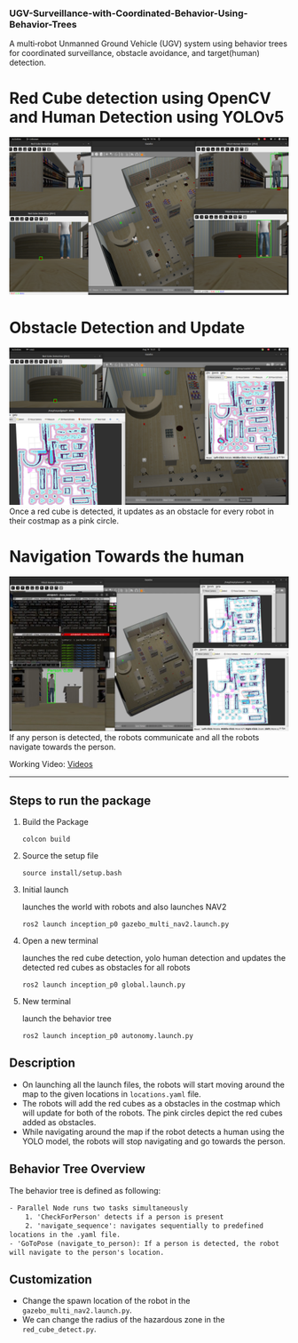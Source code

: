 ### UGV-Surveillance-with-Coordinated-Behavior-Using-Behavior-Trees

A multi‑robot Unmanned Ground Vehicle (UGV) system using behavior trees for coordinated surveillance, obstacle avoidance, and target(human) detection.

# Red Cube detection using OpenCV and Human Detection using YOLOv5
<img src="assets/cube and human detection.png" alt="cube_and_human_detection" width="700"/>

# Obstacle Detection and Update
<img src="assets/obstacle_detection.png" alt="obstacle_detection" width="700">
Once a red cube is detected, it updates as an obstacle for every robot in their costmap as a pink circle.

# Navigation Towards the human
<img src="assets/navigate_towards_person.png" alt="human_detection" width="700"/>
If any person is detected, the robots communicate and all the robots navigate towards the person.


Working Video: [Videos](https://drive.google.com/drive/folders/137Py9VkAu7WxhED87a7wK2qzWCGzrjDn?usp=sharing)
	
---

## Steps to run the package

1. Build the Package
	```
	colcon build
	```
2. Source the setup file
	```
	source install/setup.bash
	```

3. Initial launch	
	
	launches the world with robots and also launches NAV2 
	```
	ros2 launch inception_p0 gazebo_multi_nav2.launch.py
	```  
	

4. Open a new terminal 
    
	launches the red cube detection, yolo human detection and updates the detected red cubes as obstacles for all robots
	```
	ros2 launch inception_p0 global.launch.py
	``` 
	
5. New terminal
    
	launch the behavior tree
	```
	ros2 launch inception_p0 autonomy.launch.py
	``` 
	
    
## Description

-	On launching all the launch files, the robots will start moving around the map to the given locations in `locations.yaml` file. 
-	The robots will add the red cubes as a obstacles in the costmap which will update for both of the robots. The pink circles depict the red cubes added as obstacles. 
-	While navigating around the map if the robot detects a human using the YOLO model, the robots will stop navigating and go towards the person. 

## Behavior Tree Overview

The behavior tree is defined as following:

	- Parallel Node runs two tasks simultaneously
		1. 'CheckForPerson' detects if a person is present 
		2. 'navigate_sequence': navigates sequentially to predefined locations in the .yaml file.
	- 'GoToPose (navigate_to_person): If a person is detected, the robot will navigate to the person's location.
	
	
## Customization

- Change the spawn location of the robot in the `gazebo_multi_nav2.launch.py`. 
- We can change the radius of the hazardous zone in the `red_cube_detect.py`.
 





